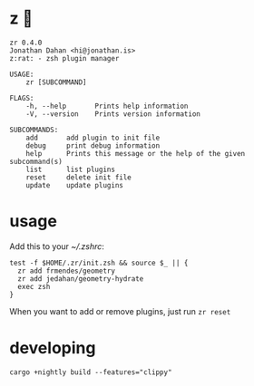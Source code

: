 # z :rat:

    zr 0.4.0
    Jonathan Dahan <hi@jonathan.is>
    z:rat: - zsh plugin manager

    USAGE:
        zr [SUBCOMMAND]

    FLAGS:
        -h, --help       Prints help information
        -V, --version    Prints version information

    SUBCOMMANDS:
        add       add plugin to init file
        debug     print debug information
        help      Prints this message or the help of the given subcommand(s)
        list      list plugins
        reset     delete init file
        update    update plugins


# usage

Add this to your *~/.zshrc*:

    test -f $HOME/.zr/init.zsh && source $_ || {
      zr add frmendes/geometry
      zr add jedahan/geometry-hydrate
      exec zsh
    }

When you want to add or remove plugins, just run `zr reset`

# developing

    cargo +nightly build --features="clippy"
